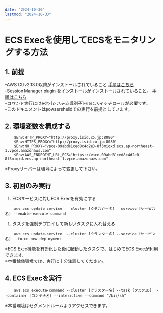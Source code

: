 ```yaml
---
date: "2024-10-30"
lastmod: "2024-10-30"
---
```


# ECS Execを使用してECSをモニタリングする方法

## 1. 前提
-AWS CLIv2.13.0以降がインストールされていること 
[手順はこちら](https://docs.aws.amazon.com/ja_jp/cli/latest/userguide/getting-started-install.html)  
-Session Manager plugin をインストールがインストールされていること。  [手順はこちら](https://docs.aws.amazon.com/ja_jp/systems-manager/latest/userguide/install-plugin-windows.html)  
-コマンド実行にはedit-[システム識別子]-uaにスイッチロールが必要です。  
-このドキュメントはpowsershelldでの実行を前提としています。
## 2. 環境変数を構成する
```env1
    $Env:HTTP_PROXY="http://proxy.isid.co.jp:8080"
    $Env:HTTPS_PROXY="http://proxy.isid.co.jp:8080"
    $Env:NO_PROXY="vpce-09abd81ced8c4d2e0-8f3miqxd.ecs.ap-northeast-1.vpce.amazonaws.com"
    $Env:AWS_ENDPOINT_URL_ECS="https://vpce-09abd81ced8c4d2e0-8f3miqxd.ecs.ap-northeast-1.vpce.amazonaws.com"
```  
※Proxyサーバーは環境によって変更して下さい。
## 3. 初回のみ実行
1. ECSサービスに対しECS Execを有効にする
```cmd1
    aws ecs update-service  --cluster [クラスター名] --service [サービス名] --enable-execute-command   
```  

1. タスクを強制デプロイして新しいタスクに入れ替える
```cmd2
    aws ecs update-service  --cluster [クラスター名] --service [サービス名] --force-new-deployment   
```  
※ECS Exec機能を有効化した後に起動したタスクで、はじめてECS Execが利用できます。  
※本番稼働環境では、実行に十分注意してください。
## 4. ECS Execを実行
```cmd4
    aws ecs execute-command --cluster [クラスター名] --task [タスクID]  --container [コンテナ名] --interactive --command "/bin/sh"
```  
※本番環境はセグメントルームよりアクセスできます。




